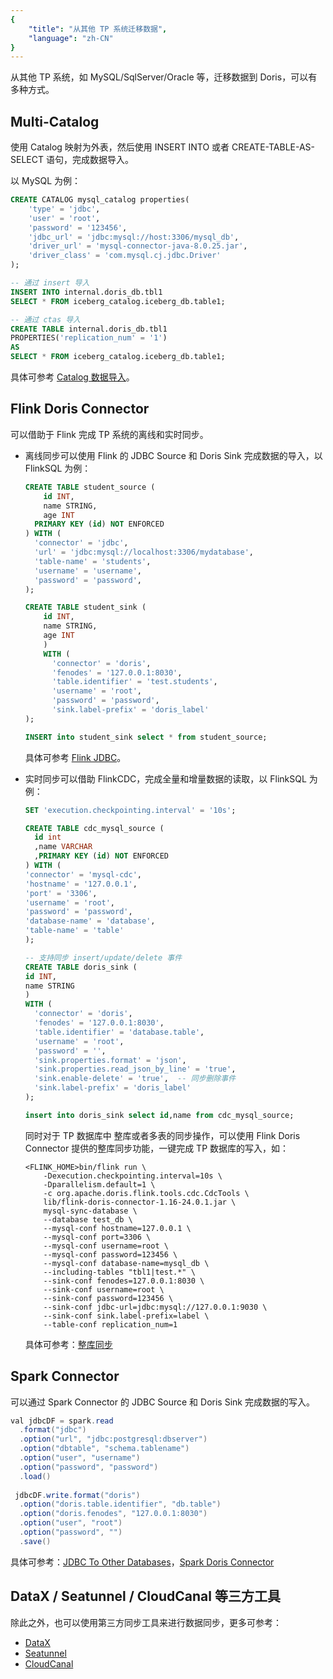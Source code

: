 ```yaml
---
{
    "title": "从其他 TP 系统迁移数据",
    "language": "zh-CN"
}
---
```


<!-- 
Licensed to the Apache Software Foundation (ASF) under one
or more contributor license agreements.  See the NOTICE file
distributed with this work for additional information
regarding copyright ownership.  The ASF licenses this file
to you under the Apache License, Version 2.0 (the
"License"); you may not use this file except in compliance
with the License.  You may obtain a copy of the License at

  http://www.apache.org/licenses/LICENSE-2.0

Unless required by applicable law or agreed to in writing,
software distributed under the License is distributed on an
"AS IS" BASIS, WITHOUT WARRANTIES OR CONDITIONS OF ANY
KIND, either express or implied.  See the License for the
specific language governing permissions and limitations
under the License.
-->


从其他 TP 系统，如 MySQL/SqlServer/Oracle 等，迁移数据到 Doris，可以有多种方式。

## Multi-Catalog

使用 Catalog 映射为外表，然后使用 INSERT INTO 或者 CREATE-TABLE-AS-SELECT 语句，完成数据导入。

以 MySQL 为例：
```sql
CREATE CATALOG mysql_catalog properties(
    'type' = 'jdbc',
    'user' = 'root',
    'password' = '123456',
    'jdbc_url' = 'jdbc:mysql://host:3306/mysql_db',
    'driver_url' = 'mysql-connector-java-8.0.25.jar',
    'driver_class' = 'com.mysql.cj.jdbc.Driver'
);

-- 通过 insert 导入
INSERT INTO internal.doris_db.tbl1
SELECT * FROM iceberg_catalog.iceberg_db.table1;

-- 通过 ctas 导入
CREATE TABLE internal.doris_db.tbl1
PROPERTIES('replication_num' = '1')
AS
SELECT * FROM iceberg_catalog.iceberg_db.table1;
```

具体可参考 [Catalog 数据导入](../../../lakehouse/catalog-overview.md#数据导入)。

## Flink Doris Connector

可以借助于 Flink 完成 TP 系统的离线和实时同步。

- 离线同步可以使用 Flink 的 JDBC Source 和 Doris Sink 完成数据的导入，以 FlinkSQL 为例：
  ```sql
  CREATE TABLE student_source (
      id INT,
      name STRING,
      age INT
    PRIMARY KEY (id) NOT ENFORCED
  ) WITH (
    'connector' = 'jdbc',
    'url' = 'jdbc:mysql://localhost:3306/mydatabase',
    'table-name' = 'students',
    'username' = 'username',
    'password' = 'password',
  );

  CREATE TABLE student_sink (
      id INT,
      name STRING,
      age INT
      ) 
      WITH (
        'connector' = 'doris',
        'fenodes' = '127.0.0.1:8030',
        'table.identifier' = 'test.students',
        'username' = 'root',
        'password' = 'password',
        'sink.label-prefix' = 'doris_label'
  );

  INSERT into student_sink select * from student_source;
  ```
  具体可参考 [Flink JDBC](https://nightlies.apache.org/flink/flink-docs-master/zh/docs/connectors/table/jdbc/#%e5%a6%82%e4%bd%95%e5%88%9b%e5%bb%ba-jdbc-%e8%a1%a8)。

- 实时同步可以借助 FlinkCDC，完成全量和增量数据的读取，以 FlinkSQL 为例：
  ```sql
  SET 'execution.checkpointing.interval' = '10s';

  CREATE TABLE cdc_mysql_source (
    id int
    ,name VARCHAR
    ,PRIMARY KEY (id) NOT ENFORCED
  ) WITH (
  'connector' = 'mysql-cdc',
  'hostname' = '127.0.0.1',
  'port' = '3306',
  'username' = 'root',
  'password' = 'password',
  'database-name' = 'database',
  'table-name' = 'table'
  );

  -- 支持同步 insert/update/delete 事件
  CREATE TABLE doris_sink (
  id INT,
  name STRING
  ) 
  WITH (
    'connector' = 'doris',
    'fenodes' = '127.0.0.1:8030',
    'table.identifier' = 'database.table',
    'username' = 'root',
    'password' = '',
    'sink.properties.format' = 'json',
    'sink.properties.read_json_by_line' = 'true',
    'sink.enable-delete' = 'true',  -- 同步删除事件
    'sink.label-prefix' = 'doris_label'
  );

  insert into doris_sink select id,name from cdc_mysql_source;
  ```

  同时对于 TP 数据库中 整库或者多表的同步操作，可以使用 Flink Doris Connector 提供的整库同步功能，一键完成 TP 数据库的写入，如：
  ```shell
  <FLINK_HOME>bin/flink run \
      -Dexecution.checkpointing.interval=10s \
      -Dparallelism.default=1 \
      -c org.apache.doris.flink.tools.cdc.CdcTools \
      lib/flink-doris-connector-1.16-24.0.1.jar \
      mysql-sync-database \
      --database test_db \
      --mysql-conf hostname=127.0.0.1 \
      --mysql-conf port=3306 \
      --mysql-conf username=root \
      --mysql-conf password=123456 \
      --mysql-conf database-name=mysql_db \
      --including-tables "tbl1|test.*" \
      --sink-conf fenodes=127.0.0.1:8030 \
      --sink-conf username=root \
      --sink-conf password=123456 \
      --sink-conf jdbc-url=jdbc:mysql://127.0.0.1:9030 \
      --sink-conf sink.label-prefix=label \
      --table-conf replication_num=1 
  ```    
  具体可参考：[整库同步](../../../ecosystem/flink-doris-connector.md#整库同步)

## Spark Connector
可以通过 Spark Connector 的 JDBC Source 和 Doris Sink 完成数据的写入。
```java
val jdbcDF = spark.read
  .format("jdbc")
  .option("url", "jdbc:postgresql:dbserver")
  .option("dbtable", "schema.tablename")
  .option("user", "username")
  .option("password", "password")
  .load()
  
 jdbcDF.write.format("doris")
  .option("doris.table.identifier", "db.table")
  .option("doris.fenodes", "127.0.0.1:8030")
  .option("user", "root")
  .option("password", "")
  .save() 
```
具体可参考：[JDBC To Other Databases](https://spark.apache.org/docs/latest/sql-data-sources-jdbc.html)，[Spark Doris Connector](../../../ecosystem//spark-doris-connector.md#批量写入)

## DataX / Seatunnel / CloudCanal 等三方工具

除此之外，也可以使用第三方同步工具来进行数据同步，更多可参考：
- [DataX](../../../ecosystem/datax.md)
- [Seatunnel](../../../ecosystem/seatunnel.md)
- [CloudCanal](../../../ecosystem/cloudcanal.md)